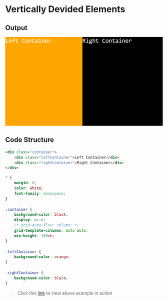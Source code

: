 # Vertically Devided Elements

## Output

![Sample Output](example/output.png)

## Code Structure

```html
<div class="container">
    <div class="leftContainer">Left Container</div>
    <div class="rightContainer">Right Container</div>
</div>
```

```css
* {
    margin: 0;
    color: white;
    font-family: monospace;
}

.container {
    background-color: black;
    display: grid;
    /* grid-auto-flow: column; */
    grid-template-columns: auto auto;
    min-height: 100vh;
}

.leftContainer {
    background-color: orange;
}

.rightContainer {
    background-color: black;
}
```

> Click this [link](example/index.html) to view above example in action
